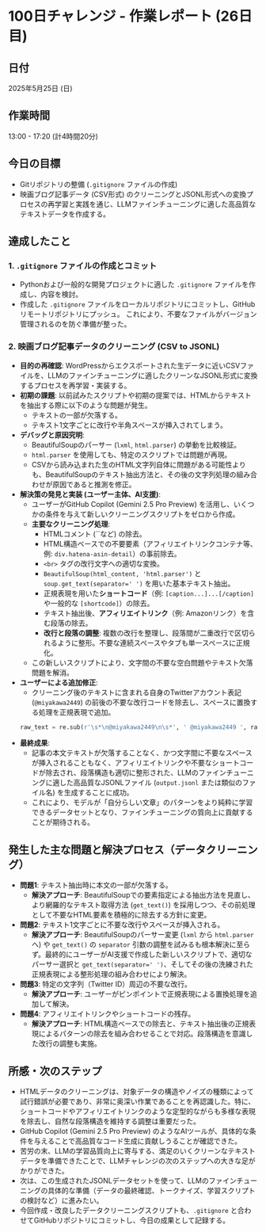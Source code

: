 # 100日チャレンジ - 作業レポート (26日目)

## 日付
2025年5月25日 (日)

## 作業時間
13:00 - 17:20 (計4時間20分)

## 今日の目標
- Gitリポジトリの整備 (`.gitignore` ファイルの作成)
- 映画ブログ記事データ (CSV形式) のクリーニングとJSONL形式への変換プロセスの再学習と実践を通じ、LLMファインチューニングに適した高品質なテキストデータを作成する。

## 達成したこと

### 1. `.gitignore` ファイルの作成とコミット
- Pythonおよび一般的な開発プロジェクトに適した `.gitignore` ファイルを作成し、内容を検討。
- 作成した `.gitignore` ファイルをローカルリポジトリにコミットし、GitHubリモートリポジトリにプッシュ。
  これにより、不要なファイルがバージョン管理されるのを防ぐ準備が整った。

### 2. 映画ブログ記事データのクリーニング (CSV to JSONL)
- **目的の再確認**: WordPressからエクスポートされた生データに近いCSVファイルを、LLMのファインチューニングに適したクリーンなJSONL形式に変換するプロセスを再学習・実装する。
- **初期の課題**: 以前試みたスクリプトや初期の提案では、HTMLからテキストを抽出する際に以下のような問題が発生。
    - テキストの一部が欠落する。
    - テキスト1文字ごとに改行や半角スペースが挿入されてしまう。
- **デバッグと原因究明**:
    - BeautifulSoupのパーサー (`lxml`, `html.parser`) の挙動を比較検証。
    - `html.parser` を使用しても、特定のスクリプトでは問題が再現。
    - CSVから読み込まれた生のHTML文字列自体に問題がある可能性よりも、BeautifulSoupのテキスト抽出方法と、その後の文字列処理の組み合わせが原因であると推測を修正。
- **解決策の発見と実装 (ユーザー主体、AI支援)**:
    - ユーザーがGitHub Copilot (Gemini 2.5 Pro Preview) を活用し、いくつかの条件を与えて新しいクリーニングスクリプトをゼロから作成。
    - **主要なクリーニング処理**:
        - HTMLコメント (``など) の除去。
        - HTML構造ベースでの不要要素（アフィリエイトリンクコンテナ等、例: `div.hatena-asin-detail`）の事前除去。
        - `<br>` タグの改行文字への適切な変換。
        - `BeautifulSoup(html_content, 'html.parser')` と `soup.get_text(separator=' ')` を用いた基本テキスト抽出。
        - 正規表現を用いた**ショートコード**（例: `[caption...]...[/caption]` や一般的な `[shortcode]`）の除去。
        - テキスト抽出後、**アフィリエイトリンク**（例: Amazonリンク）を含む段落の除去。
        - **改行と段落の調整**: 複数の改行を整理し、段落間が二重改行で区切られるように整形。不要な連続スペースやタブも単一スペースに正規化。
    - この新しいスクリプトにより、文字間の不要な空白問題やテキスト欠落問題を解消。
- **ユーザーによる追加修正**:
    - クリーニング後のテキストに含まれる自身のTwitterアカウント表記 (`@miyakawa2449`) の前後の不要な改行コードを除去し、スペースに置換する処理を正規表現で追加。
    ```python
    raw_text = re.sub(r'\s*\n@miyakawa2449\n\s*', ' @miyakawa2449 ', raw_text).strip()
    ```
- **最終成果**:
    - 記事の本文テキストが欠落することなく、かつ文字間に不要なスペースが挿入されることもなく、アフィリエイトリンクや不要なショートコードが除去され、段落構造も適切に整形された、LLMのファインチューニングに適した高品質なJSONLファイル (`output.jsonl` または類似のファイル名) を生成することに成功。
    - これにより、モデルが「自分らしい文章」のパターンをより純粋に学習できるデータセットとなり、ファインチューニングの質向上に貢献することが期待される。

## 発生した主な問題と解決プロセス（データクリーニング）
- **問題1**: テキスト抽出時に本文の一部が欠落する。
  - **解決アプローチ**: BeautifulSoupでの要素指定による抽出方法を見直し、より網羅的なテキスト取得方法 (`get_text()`) を採用しつつ、その前処理として不要なHTML要素を積極的に除去する方針に変更。
- **問題2**: テキスト1文字ごとに不要な改行やスペースが挿入される。
  - **解決アプローチ**: BeautifulSoupのパーサー変更 (`lxml` から `html.parser` へ) や `get_text()` の `separator` 引数の調整を試みるも根本解決に至らず。最終的にユーザーがAI支援で作成した新しいスクリプトで、適切なパーサー選択と `get_text(separator=' ')`、そしてその後の洗練された正規表現による整形処理の組み合わせにより解決。
- **問題3**: 特定の文字列（Twitter ID）周辺の不要な改行。
  - **解決アプローチ**: ユーザーがピンポイントで正規表現による置換処理を追加して解決。
- **問題4**: アフィリエイトリンクやショートコードの残存。
  - **解決アプローチ**: HTML構造ベースでの除去と、テキスト抽出後の正規表現によるパターンの除去を組み合わせることで対応。段落構造を意識した改行の調整も実施。

## 所感・次のステップ
- HTMLデータのクリーニングは、対象データの構造やノイズの種類によって試行錯誤が必要であり、非常に奥深い作業であることを再認識した。特に、ショートコードやアフィリエイトリンクのような定型的ながらも多様な表現を除去し、自然な段落構造を維持する調整は重要だった。
- GitHub Copilot (Gemini 2.5 Pro Preview) のようなAIツールが、具体的な条件を与えることで高品質なコード生成に貢献しうることが確認できた。
- 苦労の末、LLMの学習品質向上に寄与する、満足のいくクリーンなテキストデータを準備できたことで、LLMチャレンジの次のステップへの大きな足がかりができた。
- 次は、この生成されたJSONLデータセットを使って、LLMのファインチューニングの具体的な準備（データの最終確認、トークナイズ、学習スクリプトの検討など）に進みたい。
- 今回作成・改良したデータクリーニングスクリプトも、`.gitignore` と合わせてGitHubリポジトリにコミットし、今日の成果として記録する。

